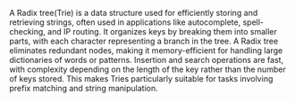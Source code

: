 A Radix tree(Trie) is a data structure used for efficiently storing and retrieving strings, often used in applications like autocomplete, spell-checking, and IP routing. It organizes keys by breaking them into smaller parts, with each character representing a branch in the tree. A Radix tree eliminates redundant nodes, making it memory-efficient for handling large dictionaries of words or patterns. Insertion and search operations are fast, with complexity depending on the length of the key rather than the number of keys stored. This makes Tries particularly suitable for tasks involving prefix matching and string manipulation.
